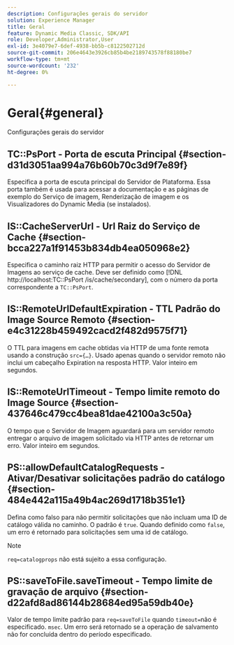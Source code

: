 ```yaml
---
description: Configurações gerais do servidor
solution: Experience Manager
title: Geral
feature: Dynamic Media Classic, SDK/API
role: Developer,Administrator,User
exl-id: 3e4079e7-6def-4938-bb5b-c8122502712d
source-git-commit: 206e4643e3926cb85b4be2189743578f88180be7
workflow-type: tm+mt
source-wordcount: '232'
ht-degree: 0%

---
```


# Geral{#general}

Configurações gerais do servidor

## TC::PsPort - Porta de escuta Principal {#section-d31d3051aa994a76b60b70c3d9f7e89f}

Especifica a porta de escuta principal do Servidor de Plataforma. Essa porta também é usada para acessar a documentação e as páginas de exemplo do Serviço de imagem, Renderização de imagem e os Visualizadores do Dynamic Media (se instalados).

## IS::CacheServerUrl - Url Raiz do Serviço de Cache {#section-bcca227a1f91453b834db4ea050968e2}

Especifica o caminho raiz HTTP para permitir o acesso do Servidor de Imagens ao serviço de cache. Deve ser definido como [!DNL http://localhost:TC::PsPort /is/cache/secondary], com o número da porta correspondente a `TC::PsPort`.

## IS::RemoteUrlDefaultExpiration - TTL Padrão do Image Source Remoto {#section-e4c31228b459492cacd2f482d9575f71}

O TTL para imagens em cache obtidas via HTTP de uma fonte remota usando a construção `src={…}`. Usado apenas quando o servidor remoto não inclui um cabeçalho Expiration na resposta HTTP. Valor inteiro em segundos.

## IS::RemoteUrlTimeout - Tempo limite remoto do Image Source {#section-437646c479cc4bea81dae42100a3c50a}

O tempo que o Servidor de Imagem aguardará para um servidor remoto entregar o arquivo de imagem solicitado via HTTP antes de retornar um erro. Valor inteiro em segundos.

## PS::allowDefaultCatalogRequests - Ativar/Desativar solicitações padrão do catálogo {#section-484e442a115a49b4ac269d1718b351e1}

Defina como falso para não permitir solicitações que não incluam uma ID de catálogo válida no caminho. O padrão é `true`. Quando definido como `false`, um erro é retornado para solicitações sem uma id de catálogo.

>[!NOTE]
>
>`req=catalogprops` não está sujeito a essa configuração.

## PS::saveToFile.saveTimeout - Tempo limite de gravação de arquivo {#section-d22afd8ad86144b28684ed95a59db40e}

Valor de tempo limite padrão para `req=saveToFile` quando `timeout=`não é especificado. `msec`. Um erro será retornado se a operação de salvamento não for concluída dentro do período especificado.
